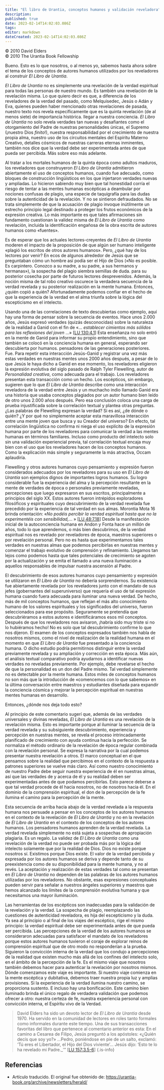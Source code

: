 ```yaml
---
title: "El libro de Urantia, conceptos humanos y validación reveladora"
description: 
published: true
date: 2023-02-14T14:02:03.086Z
tags: 
editor: markdown
dateCreated: 2023-02-14T14:02:03.086Z
---
```


<p class="v-card v-sheet theme--light grey lighten-3 px-2">© 2010 David Elders<br>© 2010 The Urantia Book Fellowship</p>

Bueno. Esto es lo que nosotros, o al menos yo, sabemos hasta ahora sobre el tema de los conceptos de autores humanos utilizados por los reveladores al construir _El Libro de Urantia_.

_El Libro de Urantia_ no es simplemente una revelación de la verdad espiritual para todas las personas de nuestro mundo. Es también una revelación de la revelación misma. Lo que quiero decir es que, a diferencia de los reveladores de la verdad del pasado, como Melquisedec, Jesús o Adán y Eva, quienes pueden haber mencionado otras revelaciones de pasada, nuestro texto nos revela específicamente que es la quinta revelación (de al menos siete) de importancia histórica. llegar a nuestra conciencia. _El Libro de Urantia_ no solo revela verdades tan nuevas y desafiantes como el otorgamiento del Padre de nuestras personalidades únicas, el Supremo (¡nuestro Dios _finito_!), nuestra responsabilidad por el crecimiento de nuestra propia alma, nuestro uso de los circuitos mentales del Espíritu Materno Creativo, detalles cósmicos de nuestras carreras eternas inminentes, también nos dice que la verdad debe ser experimentada antes de que pueda ser percibida. Más sobre eso más adelante.

Al tratar a los mortales humanos de la quinta época como adultos maduros, los reveladores que construyeron _El Libro de Urantia_ admitieron abiertamente el uso de conceptos humanos, cuando fue adecuado, como bloques de construcción lingüísticos en los que injertaron verdades nuevas y ampliadas. Lo hicieron sabiendo muy bien que tal honestidad corría el riesgo de tentar a las mentes humanas escépticas a deambular por nociones confusas de plagio, una especie de taquigrafía para las dudas sobre la autenticidad de la revelación. Y no se sintieron defraudados. No se trata simplemente de que la acusación de plagio invoque inútilmente un estrecho principio legal destinado a proteger los frutos económicos de la expresión creativa. Lo más importante es que tales afirmaciones sin fundamento cuestionan la validez misma de _El Libro de Urantia_ como revelación, incluida la identificación engañosa de la obra escrita de autores humanos como «fuentes».

Es de esperar que los actuales lectores-creyentes de _El Libro de Urantia_ moderen el impacto de la proposición de que algún ser humano inteligente «plagió los escritos de otros autores humanos». Pero, ¿qué hay de los lectores por venir? En ecos de algunos alrededor de Jesús que se preguntaban cómo un hombre así podía ser el Hijo de Dios («No es posible. Es carpintero. Conozco a su madre, a su padre, a sus hermanos y hermanas»), la sospecha del plagio siembra semillas de duda. para su posterior cosecha por parte de futuros lectores desprevenidos. Además, la noción misma de tal robo creativo oscurece la verdadera secuencia de la verdad revelada y su posterior realización en la mente humana. Entonces, ¿quién copió a quién? Afortunadamente podemos confiar en el hecho de que la experiencia de la verdad en el alma triunfa sobre la lógica del escepticismo en el intelecto.

Usando una de las correlaciones de texto descubiertas como ejemplo, aquí hay una forma de pensar sobre la secuencia de eventos. Hace unos 2.000 años, Jesús expresó verdades (quizás desconocidas) sobre la naturaleza de la realidad a Ganid con el fin de «... _establecer cimientos más sólidos para las reflexiones del joven_ ...» [[LU 130:4.1](/es/The_Urantia_Book/130#p4_1)] Esta enseñanza no solo entró en la mente de Ganid para informar su propio entendimiento, sino que también se colocó en la conciencia humana en general, esperando ser descubierta por humanos. pensadores de las generaciones posteriores. Fue. Para repetir esta interacción Jesús-Ganid y registrar una vez más estas verdades en nuestras mentes unos 2000 años después, a pesar de lo que Jesús le haya dicho a Ganid en ese momento, los reveladores eligieron la expresión evolutiva del siglo pasado de Ralph Tyler Flewelling, autor de _Personalidad creativa_, como adecuada para el trabajo. Los reveladores presentan esta transacción como un hecho. Los escépticos, sin embargo, sugieren que lo que _El Libro de Urantia_ describe como una interacción reveladora de la verdad entre Jesús y un muchacho indio llamado Ganid era una historia que usaba conceptos plagiados por un autor humano bien leído de otro unos 2.000 años después. Pero esa conclusión coloca una carga de prueba injustificada sobre la correlación textual y plantea otras preguntas. ¿Las palabras de Flewelling expresan la verdad? Si es así, ¿de dónde o quién? ¿Y por qué no simplemente aceptar esta maravillosa interacción entre una mente joven que busca y su Creador del universo? En efecto, tal correlación lingüística no confirma ni niega el uso explícito de la expresión humana por parte de los reveladores para comunicar la verdad a las mentes humanas en términos familiares. Incluso como producto del intelecto solo sin una validación experiencial previa, tal correlación textual encaja muy bien con el uso que los reveladores hacen de los conceptos humanos. Como la explicación más simple y seguramente la más atractiva, Occam aplaudiría.

Flewelling y otros autores humanos cuyo pensamiento y expresión fueron considerados adecuados por los reveladores para su uso en _El Libro de Urantia_ son ejemplos dignos de importantes logros humanos. Su logro considerable fue la experiencia del alma y la percepción resultante en la mente de verdades de época o personales previamente reveladas, percepciones que luego expresaron en sus escritos, principalmente a principios del siglo XX. Estos autores fueron intrépidos exploradores filosóficos y espirituales cuyo descubrimiento de la verdad revelada fue precedido por la experiencia de tal verdad en sus almas. Morontia Mota 16 brinda orientación: «_No podéis percibir la verdad espiritual hasta que no la experimentéis con sensibilidad,_... » [[LU 48:7.18](/es/The_Urantia_Book/48#p7_18)] Desde la manifestación inicial de la autoconciencia humana en Andon y Fonta hace un millón de años, todo lo que aprendemos, o más bien descubrimos, de la verdad espiritual nos es revelado por reveladores de época, maestros superiores o por revelación personal. Pero no es hasta que experimentamos tales verdades en nuestras almas que podemos percibirlas en nuestras mentes y comenzar el trabajo evolutivo de comprensión y refinamiento. Llegamos tan lejos como podemos hasta que tales potenciales de crecimiento se agoten por la actualización y se emita el llamado a una nueva iluminación a aquellos responsables de impulsar nuestra ascensión al Padre.

El descubrimiento de esos autores humanos cuyo pensamiento y expresión se utilizaron en _El Libro de Urantia_ no debería sorprendernos. Su existencia fue abiertamente revelada por los reveladores junto con el mandato de sus jefes (gobernantes del superuniverso) que requería el uso de tal expresión humana cuando fuera adecuada para iluminar una nueva verdad. De hecho, más de mil conceptos humanos, que reflejan el más alto conocimiento humano de los valores espirituales y los significados del universo, fueron seleccionados para ese propósito. Seguramente se pretendía que descubriéramos a estos autores e identificáramos esos mil conceptos. Después de que los reveladores nos avisaron, ¡habría sido muy triste si no lo hubiéramos hecho! No es solo que tal descubrimiento confirme lo que nos dijeron. El examen de los conceptos expresados ​​también nos habla de nosotros mismos, como el nivel de realización de la realidad humana en el momento en que _El Libro de Urantia_ fue presentado a la conciencia humana. O dicho estudio podría permitirnos distinguir entre la verdad previamente revelada y su ampliación y corrección en esta época. Más aún, el análisis textual comparativo podría ayudarnos a identificar nuevas verdades no reveladas previamente. Por ejemplo, debe revelarse el hecho de que la personalidad es un don del Padre mismo. Tal verdad simplemente no es detectable por la mente humana. Estos miles de conceptos humanos no son más que la introducción de «comencemos con lo que sabemos» en la última conversación entre maestros y estudiantes diseñada para expandir la conciencia cósmica y mejorar la percepción espiritual en nuestras mentes humanas en desarrollo.

Entonces, ¿dónde nos deja todo esto?

Al principio de este comentario sugerí que, además de las verdades universales y divinas reveladas, _El Libro de Urantia_ es una revelación de la revelación misma. Esto es importante porque al iluminar la secuencia de la verdad revelada y su subsiguiente descubrimiento, experiencia y percepción en nuestras mentes, se revela el proceso intrincadamente planificado de crecimiento con ayuda continua hacia la perfección. Se normaliza el método ordinario de la revelación de época regular combinada con la revelación personal. Se expresa la narrativa por la cual podemos presentar nuestra revelación a otros. El marco conceptual en el que pensamos sobre la realidad que percibimos en el contexto de la respuesta a patrones superiores se vuelve más claro. Así como nuestro conocimiento de nuestro Padre debe seguir nuestra experiencia de él en nuestras almas, así que las verdades de y acerca de él y su realidad deben ser experimentadas antes de que podamos percibirlas. Esto parece deberse a que tal verdad procede de él hacia nosotros, no de nosotros hacia él. En el dominio de la comprensión espiritual, el don de la percepción de la fe ilumina el camino para la percepción de la mente.

Esta secuencia de arriba hacia abajo de la verdad revelada a la respuesta humana nos persuade a pensar en los conceptos de los autores humanos en el contexto de la revelación de _El Libro de Urantia_ y no en la revelación de _El Libro de Urantia_ en el contexto de los conceptos de los autores humanos. Los pensadores humanos aprenden de la verdad revelada. La verdad revelada simplemente no está sujeta a sospechas de apropiación plagiaria. Es un regalo. La validez de _El Libro de Urantia_ como una revelación de la verdad no puede ser probada más por la lógica del intelecto solamente que por la realidad de Dios. Dios no existe porque nosotros sí. Existimos porque Dios existe. El valor de la verdad percibida y expresada por los autores humanos se deriva y depende tanto de su preexistencia como de su disponibilidad para la mente humana, y no al revés. La aceptación y realización de estas verdades tal como se presentan en _El Libro de Urantia_ no dependen de las palabras de los autores humanos utilizadas por los reveladores. No obstante, esas expresiones conceptuales pueden servir para señalar a nuestros ángeles superiores y maestros que hemos alcanzado los límites de la comprensión evolutiva humana y que necesitamos una mayor iluminación.

Las herramientas de los escépticos son inadecuadas para la validación de la revelación y la verdad. La sospecha de plagio, reemplazando las cuestiones de autenticidad reveladora, es hija del escepticismo y la duda. Ya sea al principio o al final de los viajes del escéptico, rige el mismo principio: la verdad espiritual debe ser experimentada antes de que pueda ser percibida. Las percepciones de la verdad de los autores humanos se consideraron adecuadas para satisfacer el mandato de los reveladores porque estos autores humanos tuvieron el coraje de explorar reinos de comprensión espiritual que de otro modo no responderían a la prueba. Siguieron la convicción interna de la verdad que los condujo a percepciones de la realidad que existen mucho más allá de los confines del intelecto solo, en el ámbito de la percepción de la fe. Es el mismo viaje que nosotros también debemos hacer para autenticar la revelación por nosotros mismos. Dónde comenzamos este viaje es importante. Si nuestro viaje comienza en la mente escéptica y dubitativa, debemos traer nuestra propia luz y amplias provisiones. Si la experiencia de la verdad ilumina nuestro camino, se proporciona sustento. E incluso hay una bonificación. Este camino bien iluminado brinda el único regalo de verdadera validación que podemos ofrecer a otro: nuestra certeza de fe, nuestra experiencia personal con convicción interna, el Espíritu vivo de la Verdad.

> David Elders ha sido un devoto lector de _El Libro de Urantia_ desde 1970. Ha servido en la comunidad de lectores en roles tanto formales como informales durante este tiempo. Una de sus transacciones favoritas del libro que pertenece al comentario anterior es esta: En el camino a Cesarea de Filipo, Jesús preguntó a los apóstoles: «¿Quién decís que soy yo?» …Pedro, poniéndose en pie de un salto, exclamó: ‘Tú eres el Libertador, el Hijo del Dios viviente’... Jesús dijo: ‘Esto te lo ha revelado mi Padre._’” [[LU 157:3.5-6](/es/The_Urantia_Book/157#p3_5)]
{.is-info}

## Referencias

- Artículo traducido. El original fue obtenido de: https://urantia-book.org/archive/newsletters/herald/